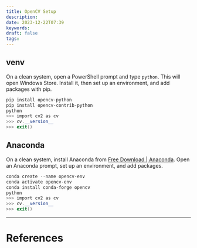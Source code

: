 ```yaml
---
title: OpenCV Setup
description: 
date: 2023-12-22T07:39
keywords: 
draft: false
tags:
---
```

## venv

On a clean system, open a PowerShell prompt and type `python`.  This will open Windows Store.  Install it, then set up an environment, and add packages with pip.

```PowerShell
pip install opencv-python
pip install opencv-contrib-python
python
>>> import cv2 as cv
>>> cv.__version__
>>> exit()
```
## Anaconda

On a clean system, install Anaconda from [Free Download | Anaconda](https://www.anaconda.com/download).  Open an Anaconda prompt, set up an environment, and add packages.

```PowerShell
conda create --name opencv-env
conda activate opencv-env
conda install conda-forge opencv
python
>>> import cv2 as cv
>>> cv.__version__
>>> exit()
```


---
# References
